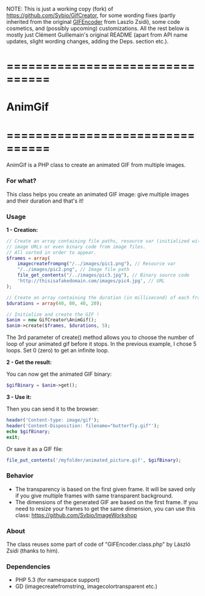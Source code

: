 NOTE: This is just a working copy (fork) of https://github.com/Sybio/GifCreator,
for some wording fixes (partly inherited from the original [GIFEncoder](https://gist.github.com/allometry/1438842) from Laszlo Zsidi), some code cosmetics, and (possibly upcoming) customizations. 
All the rest below is mostly just Clément Guillemain's original README (apart from 
API name updates, slight wording changes, adding the Deps. section etc.).

# ================================
# AnimGif
# ================================

AnimGif is a PHP class to create an animated GIF from multiple images.

### For what?

This class helps you create an animated GIF image: give multiple images and their duration and that's it!

### Usage

**1 - Creation:**

```php
// Create an array containing file paths, resource var (initialized with imagecreatefromXXX), 
// image URLs or even binary code from image files.
// All sorted in order to appear.
$frames = array(
    imagecreatefrompng("/../images/pic1.png"), // Resource var
    "/../images/pic2.png", // Image file path
    file_get_contents("/../images/pic3.jpg"), // Binary source code
    'http://thisisafakedomain.com/images/pic4.jpg', // URL
);

// Create an array containing the duration (in millisecond) of each frames (in order too)
$durations = array(40, 80, 40, 20);

// Initialize and create the GIF !
$anim = new GifCreator\AnimGif();
$anim->create($frames, $durations, 5);
```
The 3rd parameter of create() method allows you to choose the number of loop of your animated gif before it stops.
In the previous example, I chose 5 loops. Set 0 (zero) to get an infinite loop.

**2 - Get the result:**

You can now get the animated GIF binary:

```php
$gifBinary = $anim->get();
```

**3 - Use it:**

Then you can send it to the browser:

```php
header('Content-type: image/gif');
header('Content-Disposition: filename="butterfly.gif"');
echo $gifBinary;
exit;
```

Or save it as a GIF file:

```php
file_put_contents('/myfolder/animated_picture.gif', $gifBinary);
```

### Behavior

- The transparency is based on the first given frame. It will be saved only if you give multiple frames with same transparent background.
- The dimensions of the generated GIF are based on the first frame. If you need to resize your frames to get the same dimension, you can use 
this class: https://github.com/Sybio/ImageWorkshop

### About

The class reuses some part of code of "GIFEncoder.class.php" by László Zsidi (thanks to him).

### Dependencies

* PHP 5.3 (for namespace support)
* GD (imagecreatefromstring, imagecolortransparent etc.)
